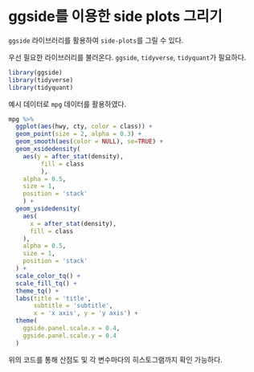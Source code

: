# ggside를 이용한 side plots 그리기

```ggside``` 라이브러리를 활용하여 ```side-plots```를 그릴 수 있다.

우선 필요한 라이브러리를 불러온다. ```ggside```, ```tidyverse```, ```tidyquant```가 필요하다.
```r
library(ggside)
library(tidyverse)
library(tidyquant)
```

예시 데이터로 ```mpg``` 데이터를 활용하였다.
```r
mpg %>% 
  ggplot(aes(hwy, cty, color = class)) +
  geom_point(size = 2, alpha = 0.3) +
  geom_smooth(aes(color = NULL), se=TRUE) +
  geom_xsidedensity(
    aes(y = after_stat(density),
         fill = class
         ),
    alpha = 0.5,
    size = 1,
    position = 'stack'
    ) + 
  geom_ysidedensity(
    aes(
      x = after_stat(density),
      fill = class
    ),
    alpha = 0.5,
    size = 1,
    position = 'stack'
  ) +
  scale_color_tq() +
  scale_fill_tq() +
  theme_tq() +
  labs(title = 'title',
       subtitle = 'subtitle',
       x = 'x axis', y = 'y axis') +
  theme(
    ggside.panel.scale.x = 0.4,
    ggside.panel.scale.y = 0.4
  )
```
위의 코드를 통해 산점도 및 각 변수마다의 히스토그램까지 확인 가능하다.
